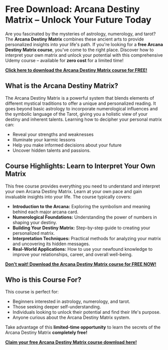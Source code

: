 # Free Download: Arcana Destiny Matrix – Unlock Your Future Today

Are you fascinated by the mysteries of astrology, numerology, and tarot? The **Arcana Destiny Matrix** combines these ancient arts to provide personalized insights into your life's path. If you're looking for a **free Arcana Destiny Matrix course**, you've come to the right place. Discover how to interpret your own matrix and unlock your potential with this comprehensive Udemy course – available for **zero cost** for a limited time!

[**Click here to download the Arcana Destiny Matrix course for FREE!**](https://udemywork.com/arcana-destiny-matrix)

## What is the Arcana Destiny Matrix?

The Arcana Destiny Matrix is a powerful system that blends elements of different mystical traditions to offer a unique and personalized reading. It goes beyond basic astrology to incorporate numerological influences and the symbolic language of the Tarot, giving you a holistic view of your destiny and inherent talents. Learning how to decipher your personal matrix can:

*   Reveal your strengths and weaknesses
*   Illuminate your karmic lessons
*   Help you make informed decisions about your future
*   Uncover hidden talents and passions.

## Course Highlights: Learn to Interpret Your Own Matrix

This free course provides everything you need to understand and interpret your own Arcana Destiny Matrix. Learn at your own pace and gain invaluable insights into your life. The course typically covers:

*   **Introduction to the Arcana:** Exploring the symbolism and meaning behind each major arcana card.
*   **Numerological Foundations:** Understanding the power of numbers in shaping your destiny.
*   **Building Your Destiny Matrix:** Step-by-step guide to creating your personalized matrix.
*   **Interpretation Techniques:** Practical methods for analyzing your matrix and uncovering its hidden messages.
*   **Real-World Applications:** How to use your newfound knowledge to improve your relationships, career, and overall well-being.

[**Don't wait! Download the Arcana Destiny Matrix course for FREE NOW!**](https://udemywork.com/arcana-destiny-matrix)

## Who is this Course For?

This course is perfect for:

*   Beginners interested in astrology, numerology, and tarot.
*   Those seeking deeper self-understanding.
*   Individuals looking to unlock their potential and find their life's purpose.
*   Anyone curious about the Arcana Destiny Matrix system.

Take advantage of this **limited-time opportunity** to learn the secrets of the Arcana Destiny Matrix **completely free!**

**[Claim your free Arcana Destiny Matrix course download here!](https://udemywork.com/arcana-destiny-matrix)**
